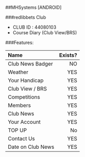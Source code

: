 ##MHSystems [ANDROID]

###redlibbets Club

- CLUB ID : 44080103
- Course Diary (Club View/BRS)


###Features:

|       Name       |     Exists?    |
| :---             |          ---:  |
| Club News Badger |       NO       |
| Weather          |       YES      |
| Your Handicap    |       YES      |
| Club View / BRS  |       YES      |
| Competitions     |       YES      |
| Members          |       YES      |
| Club News        |       YES      |
| Your Account     |       YES      |
| TOP UP           |       No       |
| Contact Us       |       YES      |
| Date on Club News|       YES      |